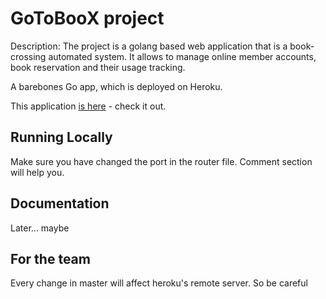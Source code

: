 # GoToBooX project

Description: The project is a golang based web application that is a book-crossing automated system. It allows to manage online member accounts, book reservation and their usage tracking.

A barebones Go app, which is deployed on Heroku.

This application [is here](https://gotoboox.herokuapp.com/) - check it out.

## Running Locally

Make sure you have changed the port in the router file. Comment section will help you.


## Documentation

Later... maybe


## For the team

Every change in master will affect heroku's remote server. So be careful